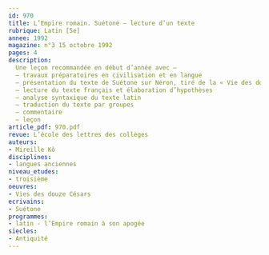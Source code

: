 ```yaml
---
id: 970
title: L’Empire romain. Suétone – lecture d’un texte 
rubrique: Latin [5e]
annee: 1992
magazine: n°3 15 octobre 1992
pages: 4
description: 
  Une leçon recommandée en début d’année avec – 
  – travaux préparatoires en civilisation et en langue
  – présentation du texte de Suétone sur Néron, tiré de la « Vie des douze Césars » (livre 6, tome 2, éditions Belles-Lettres)
  – lecture du texte français et élaboration d’hypothèses
  – analyse syntaxique du texte latin
  – traduction du texte par groupes
  – commentaire
  – leçon
article_pdf: 970.pdf
revue: L’école des lettres des collèges
auteurs:
- Mireille Kô
disciplines:
- langues anciennes
niveau_etudes:
- troisième
oeuvres:
- Vies des douze Césars
ecrivains:
- Suétone
programmes:
- latin - l’Empire romain à son apogée
siecles:
- Antiquité
---
```

